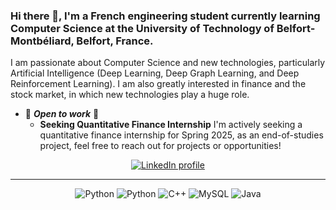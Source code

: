 ### Hi there 👋, I'm a French engineering student currently learning Computer Science at the University of Technology of Belfort-Montbéliard, Belfort, France.

I am passionate about Computer Science and new technologies, particularly Artificial Intelligence (Deep Learning, Deep Graph Learning, and Deep Reinforcement Learning). 
I am also greatly interested in finance and the stock market, in which new technologies play a huge role.

- 💼 ***Open to work*** 🎯
    - **Seeking Quantitative Finance Internship** ‍I'm actively seeking a quantitative finance internship for Spring 2025, as an end-of-studies project, feel free to reach out for projects or opportunities!

<div align="center">
  <a href="https://www.linkedin.com/in/timothewatteau/">
    <img alt="LinkedIn profile" src="https://img.shields.io/badge/LinkedIn-blue?logo=linkedin&logoColor=white&style=for-the-badge">
  </a>
</div>

-----
<div align="center">
  <div align="inline">
    <img alt="Python" src="https://img.shields.io/badge/python-3670A0?style=for-the-badge&logo=python&logoColor=ffdd54">
    <img alt="Python" src="https://img.shields.io/badge/PyTorch-%23EE4C2C.svg?style=for-the-badge&logo=PyTorch&logoColor=white">
    <img alt="C++" src="https://img.shields.io/badge/c++-%2300599C.svg?style=for-the-badge&logo=c%2B%2B&logoColor=white">
    <img alt="MySQL" src="https://img.shields.io/badge/mysql-%2300f.svg?style=for-the-badge&logo=mysql&logoColor=white">
    <img alt="Java" src="https://img.shields.io/badge/Java-ED8B00?style=for-the-badge&logo=java&logoColor=white">
  </div>
</div>
